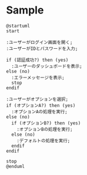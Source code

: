 <!--
# PlantUML.js

PlantUML that works completely on the browser without needing a server.

Demo URL: [https://plantuml.github.io/plantuml.js/](https://plantuml.github.io/plantuml.js/)

![plantuml javascript](demo.png "PlantUML javascript")

See `examples/` for how to integrate

# Features of the editor

- Auto-rendering

- Image part is pan and zoomable

- Editor part is resizable

- Load from examples

- Ability to send the link with example loaded

## Local development

`npx http-server`
-->

# Sample

```plantuml
@startuml
start

:ユーザーがログイン画面を開く;
:ユーザーがIDとパスワードを入力;

if (認証成功?) then (yes)
  :ユーザーのダッシュボードを表示;
else (no)
  :エラーメッセージを表示;
  stop
endif

:ユーザーがオプションを選択;
if (オプションA?) then (yes)
  :オプションAの処理を実行;
else (no)
  if (オプションB?) then (yes)
    :オプションBの処理を実行;
  else (no)
    :デフォルトの処理を実行;
  endif
endif

stop
@enduml
```
